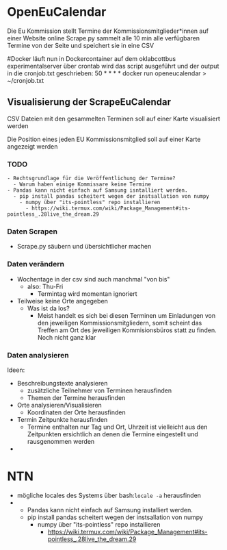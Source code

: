 # OpenEuCalendar
Die Eu Kommission stellt Termine der Kommissionsmitglieder*innen auf einer Website online
Scrape.py sammelt alle 10 min alle verfügbaren Termine von der Seite und speichert sie in eine CSV

#Docker
läuft nun in Dockercontainer auf dem oklabcottbus experimentalserver
über crontab wird das script ausgeführt und der output in die cronjob.txt geschrieben:
50 * * * * docker run openeucalendar > ~/cronjob.txt
## Visualisierung der ScrapeEuCalendar
CSV Dateien mit den gesammelten Terminen soll auf einer Karte visualisiert werden

Die Position eines jeden EU Kommissionsmitglied soll auf einer Karte angezeigt werden

### TODO

    - Rechtsgrundlage für die Veröffentlichung der Termine?
      - Warum haben einige Kommissare keine Termine
    - Pandas kann nicht einfach auf Samsung isntalliert werden.
      - pip install pandas scheitert wegen der instsallation von numpy
        - numpy über "its-pointless" repo installieren
          - https://wiki.termux.com/wiki/Package_Management#its-pointless_.28live_the_dream.29

### Daten Scrapen
  - Scrape.py säubern und übersichtlicher machen

### Daten verändern
  - Wochentage in der csv sind auch manchmal "von bis"
    - also: Thu-Fri
      - Termintag wird momentan ignoriert
  - Teilweise keine Orte angegeben
    - Was ist da los?
      - Meist handelt es sich bei diesen Terminen um Einladungen von den jeweiligen Kommissionsmitgliedern, somit scheint das Treffen am Ort des jeweiligen Kommisionsbüros statt zu finden. Noch nicht ganz klar


### Daten analysieren
Ideen:
  - Beschreibungstexte analysieren
    - zusätzliche Teilnehmer von Terminen herausfinden
    - Themen der Termine herausfinden
  - Orte analysieren/Visualisieren
    - Koordinaten der Orte herausfinden
  - Termin Zeitpunkte herausfinden
    - Termine enthalten nur Tag und Ort, Uhrzeit ist vielleicht aus den Zeitpunkten ersichtlich an denen die Termine eingestellt und rausgenommen werden
  -
# NTN
- mögliche locales des Systems über bash:``locale -a`` herausfinden
- - Pandas kann nicht einfach auf Samsung installiert werden.
  - pip install pandas scheitert wegen der instsallation von numpy
    - numpy über "its-pointless" repo installieren
      - https://wiki.termux.com/wiki/Package_Management#its-pointless_.28live_the_dream.29
